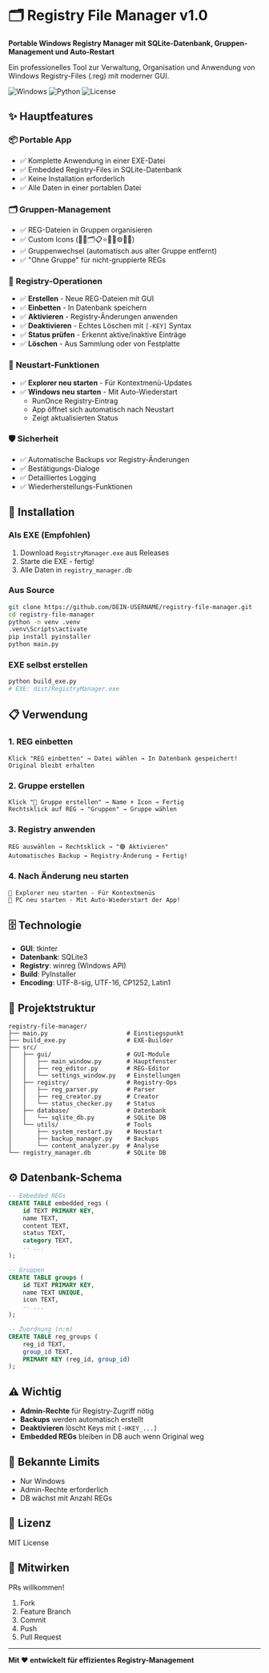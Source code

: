 # 🗂️ Registry File Manager v1.0

**Portable Windows Registry Manager mit SQLite-Datenbank, Gruppen-Management und Auto-Restart**

Ein professionelles Tool zur Verwaltung, Organisation und Anwendung von Windows Registry-Files (.reg) mit moderner GUI.

![Windows](https://img.shields.io/badge/Windows-10%2F11-blue)
![Python](https://img.shields.io/badge/Python-3.8%2B-green)
![License](https://img.shields.io/badge/License-MIT-yellow)

## ✨ Hauptfeatures

### 📦 **Portable App**
- ✅ Komplette Anwendung in einer EXE-Datei
- ✅ Embedded Registry-Files in SQLite-Datenbank
- ✅ Keine Installation erforderlich
- ✅ Alle Daten in einer portablen Datei

### 🗂️ **Gruppen-Management**
- ✅ REG-Dateien in Gruppen organisieren
- ✅ Custom Icons (📁📂🗂️📋⭐🎯🔧⚙️🎨🚀)
- ✅ Gruppenwechsel (automatisch aus alter Gruppe entfernt)
- ✅ "Ohne Gruppe" für nicht-gruppierte REGs

### 🎯 **Registry-Operationen**
- ✅ **Erstellen** - Neue REG-Dateien mit GUI
- ✅ **Einbetten** - In Datenbank speichern
- ✅ **Aktivieren** - Registry-Änderungen anwenden
- ✅ **Deaktivieren** - Echtes Löschen mit `[-KEY]` Syntax
- ✅ **Status prüfen** - Erkennt aktive/inaktive Einträge
- ✅ **Löschen** - Aus Sammlung oder von Festplatte

### 🔄 **Neustart-Funktionen**
- ✅ **Explorer neu starten** - Für Kontextmenü-Updates
- ✅ **Windows neu starten** - Mit Auto-Wiederstart
  - RunOnce Registry-Eintrag
  - App öffnet sich automatisch nach Neustart
  - Zeigt aktualisierten Status

### 🛡️ **Sicherheit**
- ✅ Automatische Backups vor Registry-Änderungen
- ✅ Bestätigungs-Dialoge
- ✅ Detailliertes Logging
- ✅ Wiederherstellungs-Funktionen

## 🚀 Installation

### Als EXE (Empfohlen)
1. Download `RegistryManager.exe` aus Releases
2. Starte die EXE - fertig!
3. Alle Daten in `registry_manager.db`

### Aus Source
```bash
git clone https://github.com/DEIN-USERNAME/registry-file-manager.git
cd registry-file-manager
python -m venv .venv
.venv\Scripts\activate
pip install pyinstaller
python main.py
```

### EXE selbst erstellen
```bash
python build_exe.py
# EXE: dist/RegistryManager.exe
```

## 📋 Verwendung

### 1. REG einbetten
```
Klick "REG einbetten" → Datei wählen → In Datenbank gespeichert!
Original bleibt erhalten
```

### 2. Gruppe erstellen
```
Klick "📁 Gruppe erstellen" → Name + Icon → Fertig
Rechtsklick auf REG → "Gruppen" → Gruppe wählen
```

### 3. Registry anwenden
```
REG auswählen → Rechtsklick → "🟢 Aktivieren"
Automatisches Backup → Registry-Änderung → Fertig!
```

### 4. Nach Änderung neu starten
```
🔄 Explorer neu starten - Für Kontextmenüs
🔄 PC neu starten - Mit Auto-Wiederstart der App!
```

## 🗄️ Technologie

- **GUI**: tkinter
- **Datenbank**: SQLite3
- **Registry**: winreg (Windows API)
- **Build**: PyInstaller
- **Encoding**: UTF-8-sig, UTF-16, CP1252, Latin1

## 📁 Projektstruktur

```
registry-file-manager/
├── main.py                      # Einstiegspunkt
├── build_exe.py                 # EXE-Builder
├── src/
│   ├── gui/                     # GUI-Module
│   │   ├── main_window.py       # Hauptfenster
│   │   ├── reg_editor.py        # REG-Editor
│   │   └── settings_window.py   # Einstellungen
│   ├── registry/                # Registry-Ops
│   │   ├── reg_parser.py        # Parser
│   │   ├── reg_creator.py       # Creator
│   │   └── status_checker.py    # Status
│   ├── database/                # Datenbank
│   │   └── sqlite_db.py         # SQLite DB
│   └── utils/                   # Tools
│       ├── system_restart.py    # Neustart
│       ├── backup_manager.py    # Backups
│       └── content_analyzer.py  # Analyse
└── registry_manager.db          # SQLite DB
```

## ⚙️ Datenbank-Schema

```sql
-- Embedded REGs
CREATE TABLE embedded_regs (
    id TEXT PRIMARY KEY,
    name TEXT,
    content TEXT,
    status TEXT,
    category TEXT,
    -- ...
);

-- Gruppen
CREATE TABLE groups (
    id TEXT PRIMARY KEY,
    name TEXT UNIQUE,
    icon TEXT,
    -- ...
);

-- Zuordnung (n:m)
CREATE TABLE reg_groups (
    reg_id TEXT,
    group_id TEXT,
    PRIMARY KEY (reg_id, group_id)
);
```

## ⚠️ Wichtig

- **Admin-Rechte** für Registry-Zugriff nötig
- **Backups** werden automatisch erstellt
- **Deaktivieren** löscht Keys mit `[-HKEY_...]`
- **Embedded REGs** bleiben in DB auch wenn Original weg

## 🐛 Bekannte Limits

- Nur Windows
- Admin-Rechte erforderlich
- DB wächst mit Anzahl REGs

## 📜 Lizenz

MIT License

## 🤝 Mitwirken

PRs willkommen!

1. Fork
2. Feature Branch
3. Commit
4. Push
5. Pull Request

---

**Mit ❤️ entwickelt für effizientes Registry-Management**
